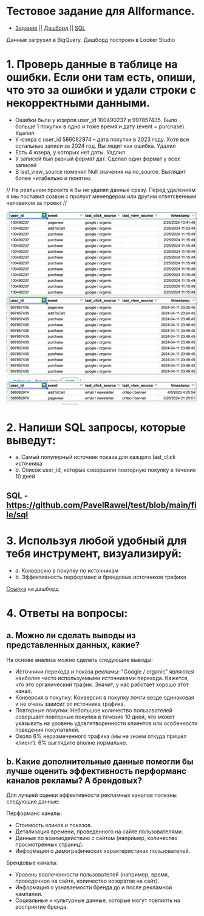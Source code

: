 # Тестовое задание для Allformance. 
- [Задание](https://github.com/PavelRawel/Test-Allformance/blob/main/file/%D0%A2%D0%97%20_%20Analyst.pdf) || [Дашборд](https://lookerstudio.google.com/reporting/f35ad023-decd-4b2e-aae2-0f6675764de0) || [SQL](https://github.com/PavelRawel/test/blob/main/file/sql)

Данные загрузил в BigQuery. Дашборд построен в Looker Studio


# 1. Проверь данные в таблице на ошибки. Если они там есть, опиши, что это за ошибки и удали строки с некорректными данными.
- Ошибки были у юзеров user_id 100490237 и  997857435. Было больше 1 покупки в одно и тоже время и дату (event = purchase). Удалил
- У юзера с user_id 586082974 – дата покупки в 2023 году. Хотя все остальные записи за 2024 год. Выглядит как ошибка. Удалил
- Есть 4 юзера, у которых нет даты.  Уадлил
- У записей был разный формат дат. Сделал один формат у всех записей
- В last_view_source поменял Null значения на no_source. Выглядит более читабельно и понятно.

// На реальном проекте я бы не удалял данные сразу. Перед удалением я мы поставил созвон с пролукт менелдером или другим ответсвенным человеком за проект //

![Alt text](https://github.com/PavelRawel/Test-Allformance/blob/main/file/picture.jpg "a title")


# 2. Напиши SQL запросы, которые выведут:
- a. Самый популярный источник показа для каждого last_click источника 
- b. Список user_id, которые совершили повторную покупку в течение 10 дней
## SQL - https://github.com/PavelRawel/test/blob/main/file/sql
# 3. Используя любой удобный для тебя инструмент, визуализируй:
- a. Конверсию в покупку по источникам
- b. Эффективность перформанс и брендовых источников трафика

[Ссылка](https://lookerstudio.google.com/reporting/f35ad023-decd-4b2e-aae2-0f6675764de0) на дашборд

# 4. Ответы на вопросы:
## a. Можно ли сделать выводы из представленных данных, какие?

На основе анализа можно сделать следующие выводы:

- Источники перехода и показа рекламы: "Google / organic" являются наиболее часто используемыми источниками перехода. Кажется, что это органический трафик. Значит, у нас работает хорошо этот канал. 
- Конверсия в покупку: Конверсия в покупку почти везде одинаковая и не очень зависит от источника трафика. 
- Повторные покупки: Небольшое количество пользователей совершает повторные покупки в течение 10 дней, что может указывать на уровень удовлетворенности клиентов или особенности поведения покупателей.
- Около 6% неразмеченного трафика (мы не знаем откуда пришел клиент). 6% выглядите вполне нормально.

## b. Какие дополнительные данные помогли бы лучше оценить эффективность перформанс каналов рекламы? А брендовых?

Для лучшей оценки эффективности рекламных каналов полезны следующие данные:

Перформанс каналы:

- Стоимость кликов и показов.
- Детализация времени, проведенного на сайте пользователями.
- Данные по взаимодействию с сайтом (например, количество просмотренных страниц).
- Информация о демографических характеристиках пользователей.

Брендовые каналы:

- Уровень вовлеченности пользователей (например, время, проведенное на сайте, количество возвратов на сайт).
- Информация о узнаваемости бренда до и после рекламной кампании.
- Социальные и культурные данные, которые могут повлиять на восприятие бренда.
